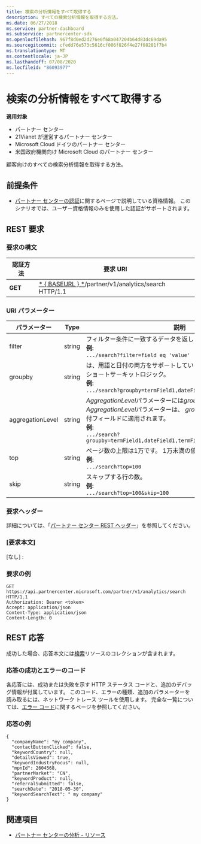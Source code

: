 ```yaml
---
title: 検索の分析情報をすべて取得する
description: すべての検索分析情報を取得する方法。
ms.date: 06/27/2018
ms.service: partner-dashboard
ms.subservice: partnercenter-sdk
ms.openlocfilehash: 967f8d0ed2d276e0f68a047204b64d83dc69da95
ms.sourcegitcommit: cfedd76e573c5616cf006f826f4e27f08281f7b4
ms.translationtype: MT
ms.contentlocale: ja-JP
ms.lasthandoff: 07/08/2020
ms.locfileid: "86093977"
---
```

# <a name="get-all-search-analytics-information"></a>検索の分析情報をすべて取得する

**適用対象**

- パートナー センター
- 21Vianet が運営するパートナー センター
- Microsoft Cloud ドイツのパートナー センター
- 米国政府機関向け Microsoft Cloud のパートナー センター

顧客向けのすべての検索分析情報を取得する方法。

## <a name="prerequisites"></a>前提条件

- [パートナー センターの認証](partner-center-authentication.md)に関するページで説明している資格情報。 このシナリオでは、ユーザー資格情報のみを使用した認証がサポートされます。

## <a name="rest-request"></a>REST 要求

### <a name="request-syntax"></a>要求の構文

| 認証方法  | 要求 URI |
|---------|-------------|
| **GET** | [* \{ BASEURL \} *](partner-center-rest-urls.md)/partner/v1/analytics/search HTTP/1.1 |

### <a name="uri-parameters"></a>URI パラメーター

|    パラメーター     |  Type  |                                                                                                                   説明                                                                                                                    |
|------------------|--------|--------------------------------------------------------------------------------------------------------------------------------------------------------------------------------------------------------------------------------------------------|
|      filter      | string |                                                                     フィルター条件に一致するデータを返します。 </br> **例:**</br> `.../search?filter=field eq 'value'`                                                                     |
|     groupby      | string |                                         は、用語と日付の両方をサポートしています。 バケット数を制限するショートサーキットロジック。 </br> **例:**</br> `.../search?groupby=termField1,dateField1,termField2`                                         |
| aggregationLevel | string | *AggregationLevel*パラメーターには*groupby*が必要です。 *AggregationLevel*パラメーターは、 *groupby*に存在するすべての日付フィールドに適用されます。 </br> **例:**</br>  `.../search?groupby=termField1,dateField1,termField2&aggregationLevel=day` |
|       top        | string |                                                                     ページ数の上限は1万です。 1万未満の値を取得します。  </br> **例:**</br>  `.../search?top=100`                                                                     |
|       skip       | string |                                                                                  スキップする行の数。 </br> **例:**</br> `.../search?top=100&skip=100`                                                                                   |

### <a name="request-headers"></a>要求ヘッダー

詳細については、「[パートナー センター REST ヘッダー](headers.md)」を参照してください。

### <a name="request-body"></a>[要求本文]

[なし] :

### <a name="request-example"></a>要求の例

```http
GET https://api.partnercenter.microsoft.com/partner/v1/analytics/search HTTP/1.1
Authorization: Bearer <token>
Accept: application/json
Content-Type: application/json
Content-Length: 0
```

## <a name="rest-response"></a>REST 応答

成功した場合、応答本文には[検索](partner-center-analytics-resources.md#search-resource)リソースのコレクションが含まれます。

### <a name="response-success-and-error-codes"></a>応答の成功とエラーのコード

各応答には、成功または失敗を示す HTTP ステータス コードと、追加のデバッグ情報が付属しています。 このコード、エラーの種類、追加のパラメーターを読み取るには、ネットワーク トレース ツールを使用します。 完全な一覧については、[エラー コード](error-codes.md)に関するページを参照してください。

### <a name="response-example"></a>応答の例

```http
{
  "companyName": "my company",
  "contactButtonClicked": false,
  "keywordCountry": null,
  "detailsViewed": true,
  "keywordIndustryFocus": null,
  "mpnId": 2604568,
  "partnerMarket": "CN",
  "keywordProduct": null,
  "referralSubmitted": false,
  "searchDate": "2018-05-30",
  "keywordSearchText": " my company"
}
```

## <a name="see-also"></a>関連項目

- [パートナー センターの分析 - リソース](partner-center-analytics-resources.md)
